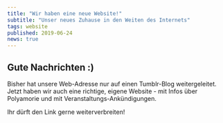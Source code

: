 ```yaml
---
title: "Wir haben eine neue Website!"
subtitle: "Unser neues Zuhause in den Weiten des Internets"
tags: website
published: 2019-06-24
news: true
---
```


## Gute Nachrichten :)

Bisher hat unsere Web-Adresse nur auf einen Tumblr-Blog weitergeleitet. Jetzt haben wir auch eine richtige, eigene Website - mit Infos über Polyamorie und mit Veranstaltungs-Ankündigungen.  
 
Ihr dürft den Link gerne weiterverbreiten!

